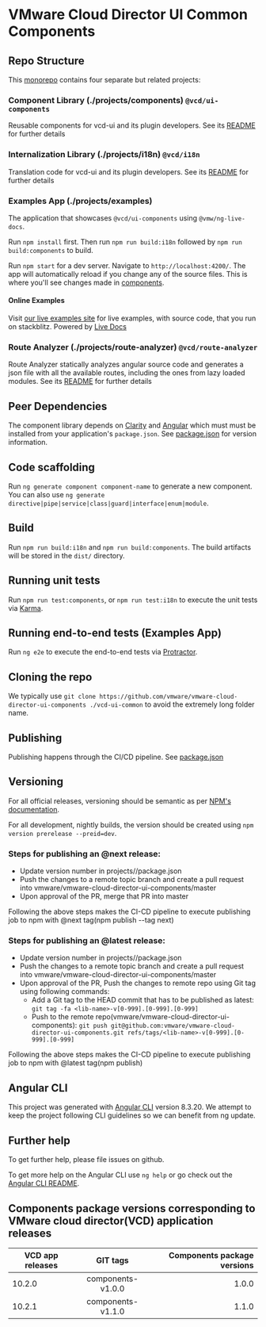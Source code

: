 # VMware Cloud Director UI Common Components

## Repo Structure

This [monorepo](https://angular.io/guide/file-structure#multiple-projects) contains four separate but related projects:

### Component Library (./projects/components) `@vcd/ui-components`

Reusable components for vcd-ui and its plugin developers. See its [README](projects/components/README.md)
for further details

### Internalization Library (./projects/i18n) `@vcd/i18n`

Translation code for vcd-ui and its plugin developers. See its [README](projects/i18n/README.md)
for further details

### Examples App (./projects/examples)

The application that showcases `@vcd/ui-components` using `@vmw/ng-live-docs`. 

Run `npm install` first. Then run `npm run build:i18n` followed by `npm run build:components` to build.

Run `npm start` for a dev server. Navigate to `http://localhost:4200/`. The app will automatically reload if
you change any of the source files. This is where you'll see changes made in [components](./projects/components).

#### Online Examples 
Visit [our live examples site](https://vmware.github.io/vmware-cloud-director-ui-components/) for live examples, with source code, that you run on stackblitz. Powered by [Live Docs](https://github.com/vmware/live-docs)

### Route Analyzer (./projects/route-analyzer) `@vcd/route-analyzer`

Route Analyzer statically analyzes angular source code and generates a json file with all the available routes,
including the ones from lazy loaded modules. See its [README](projects/route-analyzer/README.md)
for further details

## Peer Dependencies

The component library depends on [Clarity](https://clarity.design/) and [Angular](https://angular.io/)
which must must be installed from your application's `package.json`. See [package.json](package.json) for version
information.

## Code scaffolding

Run `ng generate component component-name` to generate a new component. You can also use
`ng generate directive|pipe|service|class|guard|interface|enum|module`.

## Build

Run `npm run build:i18n` and `npm run build:components`. The build artifacts will be stored in the `dist/` directory.

## Running unit tests

Run `npm run test:components`, or `npm run test:i18n` to execute the unit tests via [Karma](https://karma-runner.github.io).

## Running end-to-end tests (Examples App)

Run `ng e2e` to execute the end-to-end tests via [Protractor](http://www.protractortest.org/).

## Cloning the repo

We typically use `git clone https://github.com/vmware/vmware-cloud-director-ui-components ./vcd-ui-common` to avoid
the extremely long folder name.

## Publishing

Publishing happens through the CI/CD pipeline. See [package.json](.github/workflows/ci-cd.yml)

## Versioning

For all official releases, versioning should be semantic as per [NPM's documentation](https://docs.npmjs.com/about-semantic-versioning).

For all development, nightly builds, the version should be created using `npm version prerelease --preid=dev`.

### Steps for publishing an @next release:

-   Update version number in projects/<lib-name>/package.json
-   Push the changes to a remote topic branch and create a pull request into vmware/vmware-cloud-director-ui-components/master
-   Upon approval of the PR, merge that PR into master

Following the above steps makes the CI-CD pipeline to execute publishing job to npm with @next tag(npm publish --tag next)

### Steps for publishing an @latest release:

-   Update version number in projects/<lib-name>/package.json
-   Push the changes to a remote topic branch and create a pull request into vmware/vmware-cloud-director-ui-components/master
-   Upon approval of the PR, Push the changes to remote repo using Git tag using following commands:
    -   Add a Git tag to the HEAD commit that has to be published as latest: `git tag -fa <lib-name>-v[0-999].[0-999].[0-999]`
    -   Push to the remote repo(vmware/vmware-cloud-director-ui-components): `git push git@github.com:vmware/vmware-cloud-director-ui-components.git refs/tags/<lib-name>-v[0-999].[0-999].[0-999]`

Following the above steps makes the CI-CD pipeline to execute publishing job to npm with @latest tag(npm publish)

## Angular CLI

This project was generated with [Angular CLI](https://github.com/angular/angular-cli) version 8.3.20. We attempt to
keep the project following CLI guidelines so we can benefit from ng update.

## Further help

To get further help, please file issues on github.

To get more help on the Angular CLI use `ng help` or go check out the
[Angular CLI README](https://github.com/angular/angular-cli/blob/master/README.md).

## Components package versions corresponding to VMware cloud director(VCD) application releases

| VCD app releases        | GIT tags           | Components package versions  |
| ------------- |:-------------:| -----:|
| 10.2.0      | components-v1.0.0 | 1.0.0 |
| 10.2.1      | components-v1.1.0      |   1.1.0 |
